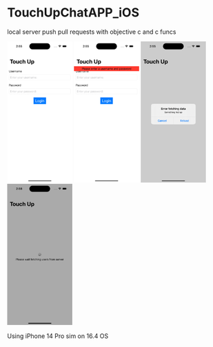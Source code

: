 # TouchUpChatAPP_iOS
local server push pull requests with objective c and c funcs

<img src="ss.png" width=30% height=30%> <img src="ss1.png" width=30% height=30%> <img src="ss2.png" width=30% height=30%> <img src="ss3.png" width=30% height=30%>

Using iPhone 14 Pro sim on 16.4 OS
